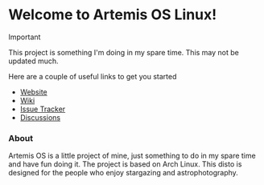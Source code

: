 # Welcome to Artemis OS Linux!

> [!IMPORTANT]
>This project is something I'm doing in my spare time. This may not be updated much. 

Here are a couple of useful links to get you started 


- [Website](https://artemis-os-linux.github.io/)
- [Wiki](https://github.com/Artemis-OS-Linux/Artemis-OS-Support/wiki)
- [Issue Tracker](https://github.com/Artemis-OS-Linux/Artemis-OS-Support/issues)
- [Discussions](https://github.com/orgs/Artemis-OS-Linux/discussions)
### About
Artemis OS is a little project of mine, just something to do in my spare time and have fun doing it.
The project is based on Arch Linux. This disto is designed for the people who enjoy stargazing and astrophotography.


<!--

**Here are some ideas to get you started:**

🙋‍♀️ A short introduction - what is your organization all about?
🌈 Contribution guidelines - how can the community get involved?
👩‍💻 Useful resources - where can the community find your docs? Is there anything else the community should know?
🍿 Fun facts - what does your team eat for breakfast?
🧙 Remember, you can do mighty things with the power of [Markdown](https://docs.github.com/github/writing-on-github/getting-started-with-writing-and-formatting-on-github/basic-writing-and-formatting-syntax)
-->
